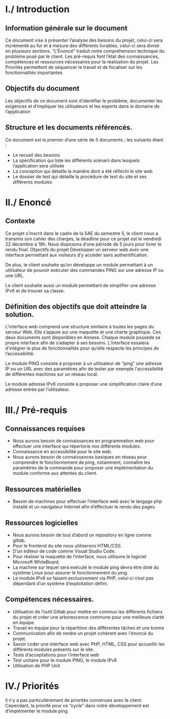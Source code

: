# I./ Introduction

## Information générale sur le document

Ce document vise à présenter l’analyse des besoins du projet, celui-ci sera incrémenté au fur et à mesure des différents livrables, celui-ci sera divisé en plusieurs sections. “L'Énoncé” traduit notre compréhension technique du problème posé par le client. Les pré-requis font l’état des connaissances, compétences et ressources nécessaires pour la réalisation du projet. Les Priorités permettent de séquencer le travail et de focaliser sur les fonctionnalités importantes

## Objectifs du document

Les objectifs de ce document sont d’identifier le problème, documenter les exigences et d’impliquer les utilisateurs et les experts dans le domaine de l’application

## Structure et les documents référencés.

Ce document est le premier d’une série de 5 documents ; les suivants étant : 
- Le recueil des besoins
- La spécification qui liste les différents scénarii dans lesquels l’application sera utilisée
- La conception qui détaille la manière dont a été réfléchi le site web
- Le dossier de test qui détaille la procédure de test du site et ses différents modules


# II./ Enoncé

## Contexte

Ce projet s'inscrit dans le cadre de la SAE du semestre 5, le client nous a transmis son cahier des charges, la deadline pour ce projet est le vendredi 22 décembre à 18h. Nous disposons d’une période de 5 jours pour livrer le rendu final.
Objectifs du projet
Développer un serveur web avec une interface permettant aux visiteurs d’y accéder sans authentification.

De plus, le client souhaite qu’on développe un module permettant à un utilisateur de pouvoir exécuter des commandes PING sur une adresse IP ou une URL.

Le client souhaite aussi un module permettant de simplifier une adresse IPv6 et de trouver sa classe. 

## Définition des objectifs que doit atteindre la solution.

L'interface web comprend une structure similaire à toutes les pages du serveur Web. Elle s’appuie sur une maquette et une charte graphique. Ces deux documents sont disponibles en Annexe. Chaque module possède sa propre interface afin de s’adapter à ses besoins.
L’interface essaiera d’intégrer le plus de fonctionnalités pour qu’elle respecte les principes de l’accessibilité.

Le module PING consiste à proposer à un utilisateur de “ping” une adresse IP ou un URL avec des paramètres afin de tester par exemple l'accessibilité de différentes machines sur un réseau local.

Le module adresse IPv6 consiste à proposer une simplification claire d’une adresse entrée par l’utilisateur. 

# III./ Pré-requis

## Connaissances requises

- Nous aurons besoin de connaissances en programmation web pour effectuer une interface qui répertorie nos différents modules.
- Connaissance en accessibilité pour le site web.
- Nous aurons besoin de connaissances basiques en réseau pour comprendre le fonctionnement de ping, notamment, connaître les paramètres de la commande pour proposer une implémentation du module conforme aux attentes du client.

## Ressources matérielles

- Besoin de machines pour effectuer l’interface web avec le langage php installé et un navigateur Internet afin d’effectuer le rendu des pages.

## Ressources logicielles

- Nous aurons besoin de tout d’abord un repository en ligne comme gitlab.
- Pour le frontend du site nous utiliserons HTML/CSS.
- D’un éditeur de code comme Visual Studio Code.
- Pour réaliser la maquette de l’interface, nous utilisons le logiciel Microsoft WhiteBoard.
- La machine sur lequel sera exécuté le module ping devra être doté du système Linux pour assurer le fonctionnement du ping.
- Le module IPv6 se faisant exclusivement via PHP, celui-ci n’est pas dépendant d’un système d’exploitation défini.

## Compétences nécessaires.

- Utilisation de l’outil Gitlab pour mettre en commun les différents fichiers du projet et créer une arborescence commune pour une meilleure clarté en équipe.
- Travail en équipe pour la répartition des différentes tâches et une bonne 
- Communication afin de rendre un projet cohérent avec l'énoncé du projet.
- Savoir coder une interface web avec PHP, HTML, CSS pour accueillir les différents modules présents sur le site.
- Tests d’acceptations pour l’interface web
- Test unitaire pour le module PING, le module IPv6 
- Utilisation de PHP Unit


# IV./ Priorités

Il n’y a pas particulièrement de priorités convenues avec le client. 
Cependant, la priorité pour ce “cycle” dans notre développement est d’implémenter le module ping.